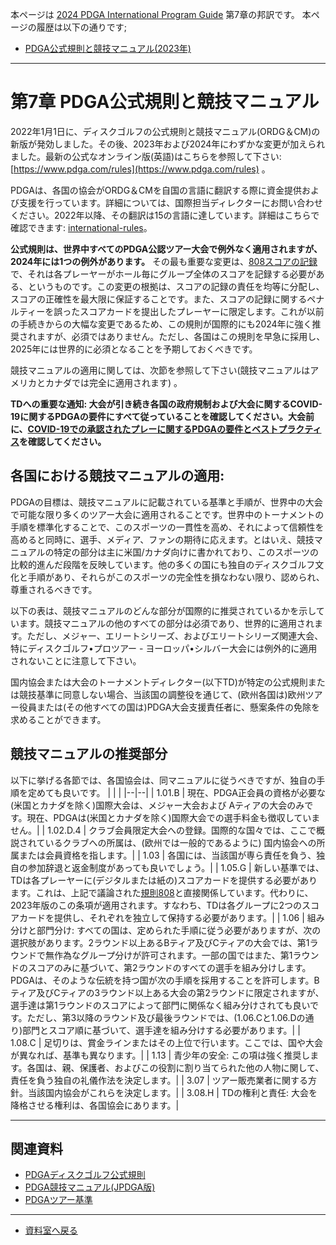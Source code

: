 本ページは
[2024 PDGA International Program Guide](https://www.pdga.com/files/2024_international_program_guide_final_complete_0122.pdf)
第7章の邦訳です。
本ページの履歴は以下の通りです;
* [PDGA公式規則と競技マニュアル(2023年)](/libraries/ordgcm23)

---

# 第7章 PDGA公式規則と競技マニュアル

2022年1月1日に、ディスクゴルフの公式規則と競技マニュアル(ORDG＆CM)の新版が発効しました。その後、2023年および2024年にわずかな変更が加えられました。最新の公式なオンライン版(英語)はこちらを参照して下さい: [https://www.pdga.com/rules](https://www.pdga.com/rules) 。

PDGAは、各国の協会がORDG＆CMを自国の言語に翻訳する際に資金提供および支援を行っています。詳細については、国際担当ディレクターにお問い合わせください。2022年以降、その翻訳は15の言語に達しています。詳細はこちらで確認できます: [international-rules](https://www.pdga.com/pdga-documents/international-rules)。

**公式規則は、世界中すべてのPDGA公認ツアー大会で例外なく適用されますが、2024年には1つの例外があります。** その最も重要な変更は、[808スコアの記録](https://jpdga-shizuoka.github.io/rules/808)で、それは各プレーヤーがホール毎にグループ全体のスコアを記録する必要がある、というものです。この変更の根拠は、スコアの記録の責任を均等に分配し、スコアの正確性を最大限に保証することです。また、スコアの記録に関するペナルティーを誤ったスコアカードを提出したプレーヤーに限定します。これが以前の手続きからの大幅な変更であるため、この規則が国際的にも2024年に強く推奨されますが、必須ではありません。ただし、各国はこの規則を早急に採用し、2025年には世界的に必須となることを予期しておくべきです。

競技マニュアルの適用に関しては、次節を参照して下さい(競技マニュアルはアメリカとカナダでは完全に適用されます) 。

**TDへの重要な通知: 大会が引き続き各国の政府規制および大会に関するCOVID-19に関するPDGAの要件にすべて従っていることを確認してください。大会前に、[COVID-19での承認されたプレーに関するPDGAの要件とベストプラクティス](https://www.pdga.com/pdga-documents/tour-documents/requirements-and-best-practices-pdga-sanctioned-play-during-covid-19)を確認してください。**

## 各国における競技マニュアルの適用:

PDGAの目標は、競技マニュアルに記載されている基準と手順が、世界中の大会で可能な限り多くのツアー大会に適用されることです。世界中のトーナメントの手順を標準化することで、このスポーツの一貫性を高め、それによって信頼性を高めると同時に、選手、メディア、ファンの期待に応えます。とはいえ、競技マニュアルの特定の部分は主に米国/カナダ向けに書かれており、このスポーツの比較的進んだ段階を反映しています。他の多くの国にも独自のディスクゴルフ文化と手順があり、それらがこのスポーツの完全性を損なわない限り、認められ、尊重されるべきです。

以下の表は、競技マニュアルのどんな部分が国際的に推奨されているかを示しています。競技マニュアルの他のすべての部分は必須であり、世界的に適用されます。ただし、メジャー、エリートシリーズ、およびエリートシリーズ関連大会、特にディスクゴルフ•プロツアー - ヨーロッパ•シルバー大会には例外的に適用されないことに注意して下さい。

国内協会または大会のトーナメントディレクター(以下TD)が特定の公式規則または競技基準に同意しない場合、当該国の調整役を通じて、(欧州各国は)欧州ツアー役員または(その他すべての国は)PDGA大会支援責任者に、懸案条件の免除を求めることができます。

## 競技マニュアルの推奨部分

以下に挙げる各節では、各国協会は、同マニュアルに従うべきですが、独自の手順を定めても良いです。
| | |
|--|--|
| 1.01.B | 現在、PDGA正会員の資格が必要な(米国とカナダを除く)国際大会は、メジャー大会および Aティアの大会のみです。現在、PDGAは(米国とカナダを除く)国際大会での選手料金も徴収していません。|
| 1.02.D.4 | クラブ会員限定大会への登録。国際的な国々では、ここで概説されているクラブへの所属は、(欧州では一般的であるように) 国内協会への所属または会員資格を指します。|
| 1.03	| 各国には、当該国が専ら責任を負う、独自の参加辞退と返金制度があっても良いでしょう。|
| 1.05.G | 新しい基準では、TDは各プレーヤーに(デジタルまたは紙の)スコアカードを提供する必要があります。これは、上記で議論された[規則808](https://jpdga-shizuoka.github.io/rules/808)と直接関係しています。代わりに、2023年版のこの条項が適用されます。すなわち、TDは各グループに2つのスコアカードを提供し、それぞれを独立して保持する必要があります。|
| 1.06	| 組み分けと部門分け: すべての国は、定められた手順に従う必要がありますが、次の選択肢があります。2ラウンド以上あるBティア及びCティアの大会では、第1ラウンドで無作為なグループ分けが許可されます。一部の国ではまた、第1ラウンドのスコアのみに基づいて、第2ラウンドのすべての選手を組み分けします。PDGAは、そのような伝統を持つ国が次の手順を採用することを許可します。Bティア及びCティアの3ラウンド以上ある大会の第2ラウンドに限定されますが、選手達は第1ラウンドのスコアによって部門に関係なく組み分けされても良いです。ただし、第3以降のラウンド及び最後ラウンドでは、(1.06.Cと1.06.Dの通り)部門とスコア順に基づいて、選手達を組み分けする必要があります。|
| 1.08.C	| 足切りは、賞金ラインまたはその上位で行います。ここでは、国や大会が異なれば、基準も異なります。|
| 1.13	| 青少年の安全: この項は強く推奨します。各国は、親、保護者、およびこの役割に割り当てられた他の人物に関して、責任を負う独自の礼儀作法を決定します。|
| 3.07	| ツアー販売業者に関する方針。当該国内協会がこれらを決定します。|
| 3.08.H	| TDの権利と責任: 大会を降格させる権利は、各国協会にあります。|

---
## 関連資料

* [PDGAディスクゴルフ公式規則](https://jpdga-shizuoka.github.io/rules/)
* [PDGA競技マニュアル(JPDGA版)](http://www.jpdga.jp/data/2022discgolf_competiton.pdf)
* [PDGAツアー基準](/libraries/tourstandards)

---
* [資料室へ戻る](/libraries/index)
